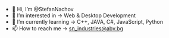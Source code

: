 - 👋 Hi, I’m @StefanNachov
- 👀 I’m interested in -> Web & Desktop Development
- 🌱 I’m currently learning -> C++, JAVA, C#, JavaScript, Python
- 📫 How to reach me -> sn_industries@abv.bg
